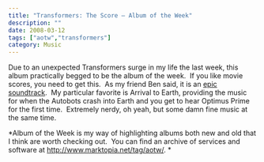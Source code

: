 ```yaml
---
title: "Transformers: The Score – Album of the Week"
description: ""
date: 2008-03-12
tags: ["aotw","transformers"]
category: Music
---
```



<p>Due to an unexpected Transformers surge in my life the last week, this album practically begged to be the album of the week.&nbsp; If you like movie scores, you need to get this.&nbsp; As my friend Ben said, it is an <a href="https://web.archive.org/web/20131211172915/http://www.webarnold.net/archives/118">epic soundtrack</a>.&nbsp; My particular favorite is Arrival to Earth, providing the music for when the Autobots crash into Earth and you get to hear Optimus Prime for the first time.&nbsp; Extremely nerdy, oh yeah, but some damn fine music at the same time.</p>

<p>*Album of the Week is my way of highlighting albums both new and old that I think are worth checking out.&nbsp; You can find an archive of services and software at <a href="https://web.archive.org/web/20131211172915/http://www.marktopia.net/tag/aotw">http://www.marktopia.net/tag/aotw/</a>.&nbsp;*</p>
